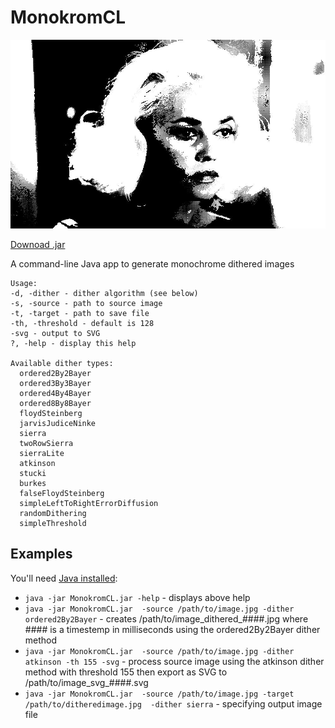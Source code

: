 # MonokromCL

![Screenshot](screenshots/jeanne_moreau_la_baie_des_anges_dithered_1516519350150.jpg)

[Downoad .jar](https://github.com/fiskurgit/MonokromCL/raw/master/out/artifacts/MonokromCL_jar/MonokromCL.jar)

A command-line Java app to generate monochrome dithered images

```
Usage:
-d, -dither - dither algorithm (see below)
-s, -source - path to source image
-t, -target - path to save file
-th, -threshold - default is 128
-svg - output to SVG
?, -help - display this help

Available dither types:
  ordered2By2Bayer
  ordered3By3Bayer
  ordered4By4Bayer
  ordered8By8Bayer
  floydSteinberg
  jarvisJudiceNinke
  sierra
  twoRowSierra
  sierraLite
  atkinson
  stucki
  burkes
  falseFloydSteinberg
  simpleLeftToRightErrorDiffusion
  randomDithering
  simpleThreshold
```

## Examples

You'll need [Java installed](https://java.com/download):

* `java -jar MonokromCL.jar -help` - displays above help
* `java -jar MonokromCL.jar  -source /path/to/image.jpg -dither ordered2By2Bayer` - creates /path/to/image_dithered_####.jpg where #### is a timestemp in milliseconds using the ordered2By2Bayer dither method
* `java -jar MonokromCL.jar  -source /path/to/image.jpg -dither atkinson -th 155 -svg` - process source image using the atkinson dither method with threshold 155 then export as SVG to /path/to/image_svg_####.svg
* `java -jar MonokromCL.jar  -source /path/to/image.jpg -target /path/to/ditheredimage.jpg  -dither sierra` - specifying output image file
